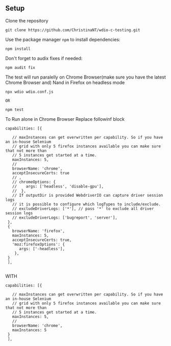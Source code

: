 ## Setup

Clone the repository
```
git clone https://github.com/ChristinaNT/wdio-c-testing.git
```

Use the package manager `npm` to install dependencies:
```
npm install
```

Don't forget to audix fixes if needed:
```
npm audit fix
```

The test will run paralelly on Chrome Browser(make sure you have the latest Chrome Browser and) Nand in Firefox on headless mode
```
npx wdio wdio.conf.js

OR

npm test
```

To Run alone in Chrome Browser Replace followinf block  
```
capabilities: [{
    
   // maxInstances can get overwritten per capability. So if you have an in-house Selenium
   // grid with only 5 firefox instances available you can make sure that not more than
   // 5 instances get started at a time.
   maxInstances: 5,
   //
   browserName: 'chrome',
   acceptInsecureCerts: true
   // ,
   // chromeOptions: {
   //    args: ['headless', 'disable-gpu'],
   //  },
   // If outputDir is provided WebdriverIO can capture driver session logs
   // it is possible to configure which logTypes to include/exclude.
   // excludeDriverLogs: ['*'], // pass '*' to exclude all driver session logs
   // excludeDriverLogs: ['bugreport', 'server'],
 },
 {
   browserName: 'firefox',
   maxInstances: 5,
   acceptInsecureCerts: true,
   'moz:firefoxOptions': {
      args: ['-headless'],
    },
 }
 ],
 
```
WITH

```
capabilities: [{
    
   // maxInstances can get overwritten per capability. So if you have an in-house Selenium
   // grid with only 5 firefox instances available you can make sure that not more than
   // 5 instances get started at a time.
   maxInstances: 5,
   //
   browserName: 'chrome',
   maxInstances: 5
 }
 ],
 
```
